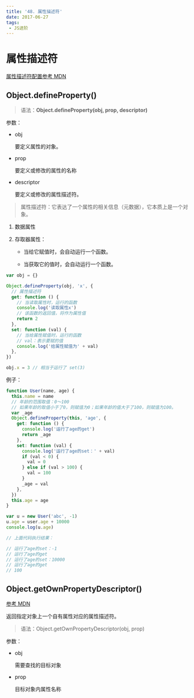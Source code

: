 ```yaml
---
title: '48. 属性描述符'
date: 2017-06-27
tags:
 - JS进阶
---
```



# 属性描述符

[属性描述符配置参考 MDN](https://developer.mozilla.org/zh-CN/docs/Web/JavaScript/Reference/Global_Objects/Object/defineProperty)

## Object.defineProperty()

> 语法：**Object.defineProperty(obj, prop, descriptor)**

参数：

- obj

  要定义属性的对象。

- prop

  要定义或修改的属性的名称

- descriptor

  要定义或修改的属性描述符。

> 属性描述符：它表达了一个属性的相关信息（元数据），它本质上是一个对象。

1. 数据属性

2. 存取器属性：

   - 当给它赋值时，会自动运行一个函数。

   - 当获取它的值时，会自动运行一个函数。

```js
var obj = {}

Object.defineProperty(obj, 'x', {
  // 属性描述符
  get: function () {
    // 当读取属性时，运行的函数
    console.log('读取属性x')
    // 该函数的返回值，将作为属性值
    return 2
  },
  set: function (val) {
    // 当给属性赋值时，运行的函数
    // val：表示要赋的值
    console.log('给属性赋值为' + val)
  },
})

obj.x = 3 // 相当于运行了 set(3)
```

例子：

```js
function User(name, age) {
  this.name = name
  // 年龄的范围取值：0～100
  // 如果年龄的取值小于了0，则赋值为0；如果年龄的值大于了100，则赋值为100。
  var _age
  Object.defineProperty(this, 'age', {
    get: function () {
      console.log('运行了age的get')
      return _age
    },
    set: function (val) {
      console.log('运行了age的set：' + val)
      if (val < 0) {
        val = 0
      } else if (val > 100) {
        val = 100
      }
      _age = val
    },
  })
  this.age = age
}

var u = new User('abc', -1)
u.age = user.age + 10000
console.log(u.age)

// 上面代码执行结果：

// 运行了age的set：-1
// 运行了age的get
// 运行了age的set：10000
// 运行了age的get
// 100
```

## Object.getOwnPropertyDescriptor()

[参考 MDN](https://developer.mozilla.org/zh-CN/docs/Web/JavaScript/Reference/Global_Objects/Object/getOwnPropertyDescriptor)

返回指定对象上一个自有属性对应的属性描述符。

> 语法：Object.getOwnPropertyDescriptor(obj, prop)

参数：

- obj 

  需要查找的目标对象

- prop

  目标对象内属性名称

